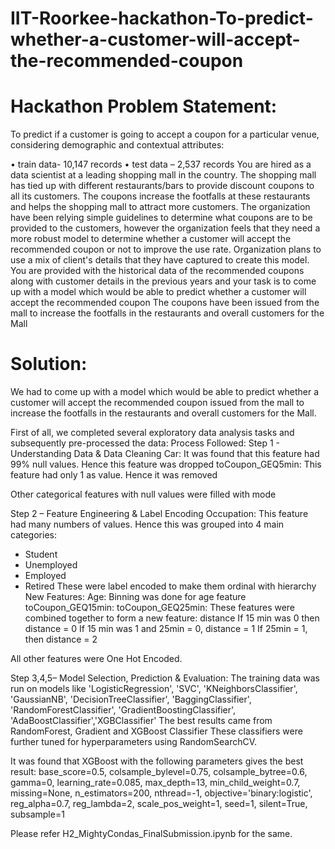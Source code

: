 # IIT-Roorkee-hackathon-To-predict-whether-a-customer-will-accept-the-recommended-coupon

# Hackathon Problem Statement:
To predict if a customer is going to accept a coupon for a particular venue, considering demographic and contextual attributes:

 • train data- 10,147 records 
• test data – 2,537 records 
You are hired as a data scientist at a leading shopping mall in the country. The shopping mall has tied up with different restaurants/bars to provide discount coupons to all its customers. The coupons increase the footfalls at these restaurants and helps the shopping mall to attract more customers. The organization have been relying simple guidelines to determine what coupons are to be provided to the customers, however the organization feels that they need a more robust model to determine whether a customer will accept the recommended coupon or not to improve the use rate. Organization plans to use a mix of client's details that they have captured to create this model. You are provided with the historical data of the recommended coupons along with customer details in the previous years and your task is to come up with a model which would be able to predict whether a customer will accept the recommended coupon
The coupons have been issued from the mall to increase the footfalls in the restaurants and overall customers for the Mall

# Solution:
We had to come up with a model which would be able to predict whether a customer will accept the recommended coupon issued from the mall to increase the footfalls in the restaurants and overall customers for the Mall.

First of all, we completed several exploratory data analysis tasks and subsequently pre-processed the data:
Process Followed: Step 1 - Understanding Data & Data Cleaning
Car: It was found that this feature had 99% null values. Hence this feature was dropped
toCoupon_GEQ5min: This feature had only 1 as value. Hence it was removed

Other categorical features with null values were filled with mode

Step 2 – Feature Engineering & Label Encoding
Occupation: This feature had many numbers of values. Hence this was grouped into 4 main categories:
-	Student
-	Unemployed
-	Employed 
-	Retired
These were label encoded to make them ordinal with hierarchy
New Features:
Age: Binning was done for age feature
toCoupon_GEQ15min: toCoupon_GEQ25min: These features were combined together to form a new feature: distance
	If 15 min was 0 then distance = 0
	If 15 min was 1 and 25min = 0, distance = 1
	If 25min = 1, then distance = 2

All other features were One Hot Encoded.

Step 3,4,5– Model Selection, Prediction & Evaluation:
The training data was run on models like
'LogisticRegression', 'SVC', 'KNeighborsClassifier', 'GaussianNB', 
'DecisionTreeClassifier', 'BaggingClassifier', 'RandomForestClassifier',
'GradientBoostingClassifier', 'AdaBoostClassifier','XGBClassifier'
The best results came from RandomForest, Gradient and XGBoost Classifier
These classifiers were further tuned for hyperparameters using RandomSearchCV.

It was found that XGBoost with the following parameters gives the best result:
base_score=0.5, colsample_bylevel=0.75, colsample_bytree=0.6,
       gamma=0, learning_rate=0.085, max_depth=13,
       min_child_weight=0.7, missing=None, n_estimators=200, nthread=-1,
       objective='binary:logistic', reg_alpha=0.7, reg_lambda=2,
       scale_pos_weight=1, seed=1, silent=True, subsample=1

Please refer H2_MightyCondas_FinalSubmission.ipynb for the same.
